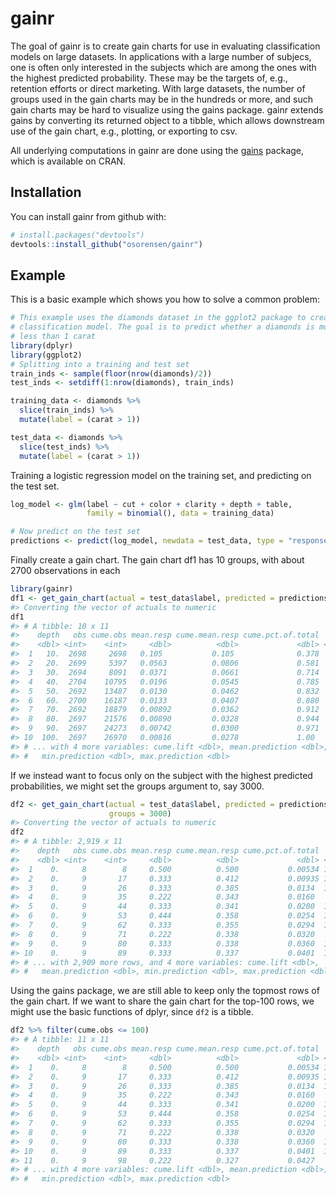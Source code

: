 
<!-- README.md is generated from README.Rmd. Please edit that file -->
gainr
=====

The goal of gainr is to create gain charts for use in evaluating classification models on large datasets. In applications with a large number of subjecs, one is often only interested in the subjects which are among the ones with the highest predicted probability. These may be the targets of, e.g., retention efforts or direct marketing. With large datasets, the number of groups used in the gain charts may be in the hundreds or more, and such gain charts may be hard to visualize using the gains package. gainr extends gains by converting its returned object to a tibble, which allows downstream use of the gain chart, e.g., plotting, or exporting to csv.

All underlying computations in gainr are done using the [gains](https://cran.r-project.org/web/packages/gains/index.html) package, which is available on CRAN.

Installation
------------

You can install gainr from github with:

``` r
# install.packages("devtools")
devtools::install_github("osorensen/gainr")
```

Example
-------

This is a basic example which shows you how to solve a common problem:

``` r
# This example uses the diamonds dataset in the ggplot2 package to create a
# classification model. The goal is to predict whether a diamonds is more or
# less than 1 carat
library(dplyr)
library(ggplot2)
# Splitting into a training and test set
train_inds <- sample(floor(nrow(diamonds)/2))
test_inds <- setdiff(1:nrow(diamonds), train_inds)

training_data <- diamonds %>% 
  slice(train_inds) %>% 
  mutate(label = (carat > 1))

test_data <- diamonds %>% 
  slice(test_inds) %>% 
  mutate(label = (carat > 1))
```

Training a logistic regression model on the training set, and predicting on the test set.

``` r
log_model <- glm(label ~ cut + color + clarity + depth + table, 
                 family = binomial(), data = training_data)

# Now predict on the test set
predictions <- predict(log_model, newdata = test_data, type = "response")
```

Finally create a gain chart. The gain chart df1 has 10 groups, with about 2700 observations in each

``` r
library(gainr)
df1 <- get_gain_chart(actual = test_data$label, predicted = predictions)
#> Converting the vector of actuals to numeric
df1
#> # A tibble: 10 x 11
#>    depth   obs cume.obs mean.resp cume.mean.resp cume.pct.of.total  lift
#>    <dbl> <int>    <int>     <dbl>          <dbl>             <dbl> <dbl>
#>  1   10.  2698     2698   0.105           0.105              0.378  378.
#>  2   20.  2699     5397   0.0563          0.0806             0.581  203.
#>  3   30.  2694     8091   0.0371          0.0661             0.714  134.
#>  4   40.  2704    10795   0.0196          0.0545             0.785   71.
#>  5   50.  2692    13487   0.0130          0.0462             0.832   47.
#>  6   60.  2700    16187   0.0133          0.0407             0.880   48.
#>  7   70.  2692    18879   0.00892         0.0362             0.912   32.
#>  8   80.  2697    21576   0.00890         0.0328             0.944   32.
#>  9   90.  2697    24273   0.00742         0.0300             0.971   27.
#> 10  100.  2697    26970   0.00816         0.0278             1.00    29.
#> # ... with 4 more variables: cume.lift <dbl>, mean.prediction <dbl>,
#> #   min.prediction <dbl>, max.prediction <dbl>
```

If we instead want to focus only on the subject with the highest predicted probabilities, we might set the groups argument to, say 3000.

``` r
df2 <- get_gain_chart(actual = test_data$label, predicted = predictions,
                      groups = 3000)
#> Converting the vector of actuals to numeric
df2
#> # A tibble: 2,919 x 11
#>    depth   obs cume.obs mean.resp cume.mean.resp cume.pct.of.total  lift
#>    <dbl> <int>    <int>     <dbl>          <dbl>             <dbl> <dbl>
#>  1    0.     8        8     0.500          0.500           0.00534 1800.
#>  2    0.     9       17     0.333          0.412           0.00935 1200.
#>  3    0.     9       26     0.333          0.385           0.0134  1200.
#>  4    0.     9       35     0.222          0.343           0.0160   800.
#>  5    0.     9       44     0.333          0.341           0.0200  1200.
#>  6    0.     9       53     0.444          0.358           0.0254  1600.
#>  7    0.     9       62     0.333          0.355           0.0294  1200.
#>  8    0.     9       71     0.222          0.338           0.0320   800.
#>  9    0.     9       80     0.333          0.338           0.0360  1200.
#> 10    0.     9       89     0.333          0.337           0.0401  1200.
#> # ... with 2,909 more rows, and 4 more variables: cume.lift <dbl>,
#> #   mean.prediction <dbl>, min.prediction <dbl>, max.prediction <dbl>
```

Using the gains package, we are still able to keep only the topmost rows of the gain chart. If we want to share the gain chart for the top-100 rows, we might use the basic functions of dplyr, since `df2` is a tibble.

``` r
df2 %>% filter(cume.obs <= 100)
#> # A tibble: 11 x 11
#>    depth   obs cume.obs mean.resp cume.mean.resp cume.pct.of.total  lift
#>    <dbl> <int>    <int>     <dbl>          <dbl>             <dbl> <dbl>
#>  1    0.     8        8     0.500          0.500           0.00534 1800.
#>  2    0.     9       17     0.333          0.412           0.00935 1200.
#>  3    0.     9       26     0.333          0.385           0.0134  1200.
#>  4    0.     9       35     0.222          0.343           0.0160   800.
#>  5    0.     9       44     0.333          0.341           0.0200  1200.
#>  6    0.     9       53     0.444          0.358           0.0254  1600.
#>  7    0.     9       62     0.333          0.355           0.0294  1200.
#>  8    0.     9       71     0.222          0.338           0.0320   800.
#>  9    0.     9       80     0.333          0.338           0.0360  1200.
#> 10    0.     9       89     0.333          0.337           0.0401  1200.
#> 11    0.     9       98     0.222          0.327           0.0427   800.
#> # ... with 4 more variables: cume.lift <dbl>, mean.prediction <dbl>,
#> #   min.prediction <dbl>, max.prediction <dbl>
```
